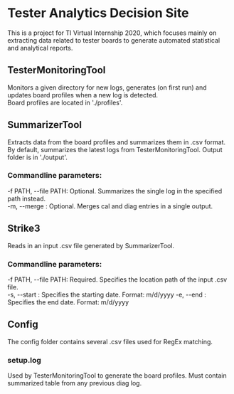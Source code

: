 # Tester Analytics Decision Site
This is a project for TI Virtual Internship 2020, which focuses mainly on extracting data related to tester boards to generate automated statistical and analytical reports.
## TesterMonitoringTool
Monitors a given directory for new logs, generates (on first run) and updates board profiles when a new log is detected.\
Board profiles are located in './profiles'.
## SummarizerTool
Extracts data from the board profiles and summarizes them in .csv format. By default, summarizes the latest logs from TesterMonitoringTool. Output folder is in './output'.

### Commandline parameters:
-f PATH, --file PATH: Optional. Summarizes the single log in the specified path instead.\
-m, --merge : Optional. Merges cal and diag entries in a single output.
## Strike3
Reads in an input .csv file generated by SummarizerTool.

### Commandline parameters:
-f PATH, --file PATH: Required. Specifies the location path of the input .csv file.\
-s, --start : Specifies the starting date. Format: m/d/yyyy
-e, --end : Specifies the end date. Format: m/d/yyyy
## Config
The config folder contains several .csv files used for RegEx matching.
### setup.log
Used by TesterMonitoringTool to generate the board profiles. Must contain summarized table from any previous diag log.

